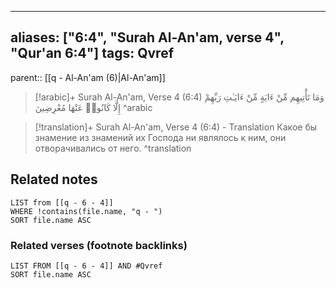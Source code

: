 
---
aliases: ["6:4", "Surah Al-An'am, verse 4", "Qur'an 6:4"]
tags: Qvref
---

parent:: [[q - Al-An'am (6)|Al-An'am]]

> [!arabic]+ Surah Al-An'am, Verse 4 (6:4)
> <span class="quran-arabic">وَمَا تَأْتِيهِم مِّنْ ءَايَةٍ مِّنْ ءَايَـٰتِ رَبِّهِمْ إِلَّا كَانُوا۟ عَنْهَا مُعْرِضِينَ</span>
^arabic

> [!translation]+ Surah Al-An'am, Verse 4 (6:4) - Translation
> Какое бы знамение из знамений их Господа ни являлось к ним, они отворачивались от него.
^translation



## Related notes
```dataview
LIST from [[q - 6 - 4]]
WHERE !contains(file.name, "q - ")
SORT file.name ASC
```

### Related verses (footnote backlinks)
```dataview
LIST FROM [[q - 6 - 4]] AND #Qvref
SORT file.name ASC
```

